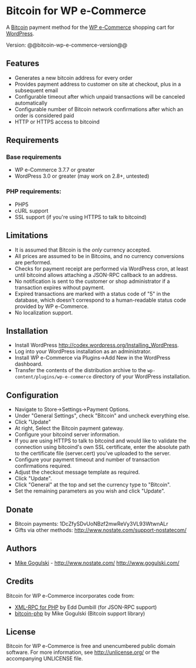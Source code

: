 Bitcoin for WP e-Commerce
=========================

A [Bitcoin][Bitcoin] payment method for the
[WP e-Commerce][WP e-Commerce] shopping cart for [WordPress][WordPress].

Version: @@bitcoin-wp-e-commerce-version@@

Features
--------

* Generates a new bitcoin address for every order
* Provides payment address to customer on site at checkout, plus in a
  subsequent email
* Configurable timeout after which unpaid transactions will be canceled
  automatically
* Configurable number of Bitcoin network confirmations after which an order
  is considered paid
* HTTP or HTTPS access to bitcoind

Requirements
------------

### Base requirements
* WP e-Commerce 3.7.7 or greater
* WordPress 3.0 or greater (may work on 2.8+, untested)

### PHP requirements:
* PHP5
* cURL support
* SSL support (if you're using HTTPS to talk to bitcoind)

Limitations
-----------

* It is assumed that Bitcoin is the *only* currency accepted.
* All prices are assumed to be in Bitcoins, and no currency conversions are
  performed.
* Checks for payment receipt are performed via WordPress cron, at least until
  bitcoind allows attaching a JSON-RPC callback to an address.
* No notification is sent to the customer or shop administrator if a
  transaction expires without payment.
* Expired transactions are marked with a status code of "5" in the database,
  which doesn't correspond to a human-readable status code provided by
  WP e-Commerce.
* No localization support.

Installation
------------

* Install WordPress <http://codex.wordpress.org/Installing_WordPress>.
* Log into your WordPress installation as an administrator.
* Install WP e-Commerce via Plugins->Add New in the WordPress dashboard.
* Transfer the contents of the distribution archive to the
  `wp-content/plugins/wp-e-commerce` directory of your WordPress installation.

Configuration
-------------

* Navigate to Store->Settings->Payment Options.
* Under "General Settings", check "Bitcoin" and uncheck everything else.
* Click "Update"
* At right, Select the Bitcoin payment gateway.
* Configure your bitcoind server information.
* If you are using HTTPS to talk to bitcoind and would like to validate
  the connection using bitcoind's own SSL certificate, enter the
  absolute path to the certificate file (server.cert) you've uploaded
  to the server.
* Configure your payment timeout and number of transaction confirmations
  required.
* Adjust the checkout message template as required.
* Click "Update".
* Click "General" at the top and set the currency type to "Bitcoin".
* Set the remaining parameters as you wish and click "Update".

Donate
------

* Bitcoin payments: 1DcZfySDvUoNBzf2mwReVy3VL93WtwnALr
* Gifts via other methods: <http://www.nostate.com/support-nostatecom/>

Authors
-------

* [Mike Gogulski](http://github.com/mikegogulski) -
  <http://www.nostate.com/> <http://www.gogulski.com/>

Credits
-------

Bitcoin for WP e-Commerce incorporates code from:

* [XML-RPC for PHP][XML-RPC-PHP] by Edd Dumbill (for JSON-RPC support)
* [bitcoin-php][bitcoin-php] by Mike Gogulski (Bitcoin support library)

License
-------

Bitcoin for WP e-Commerce is free and unencumbered public domain software. For more
information, see <http://unlicense.org/> or the accompanying UNLICENSE file.


[Bitcoin]:			http://www.bitcoin.org/
[WP e-Commerce]:	http://www.getshopped.org/
[WordPress]:		http://www.wordpress.org/
[XML-RPC-PHP]:		http://phpxmlrpc.sourceforge.net/
[bitcoin-php]:		http://github.com/mikegogulski/bitcoin-php
